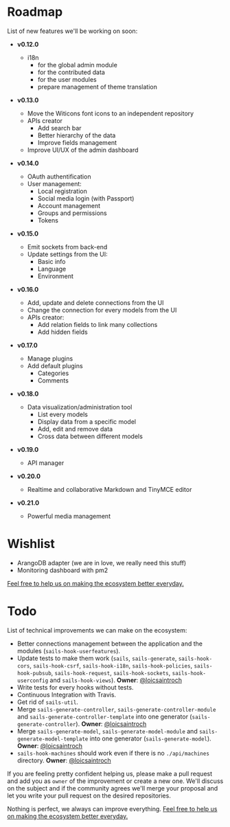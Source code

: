 # Roadmap

List of new features we'll be working on soon:

* **v0.12.0**
  * i18n
    * for the global admin module
    * for the contributed data
    * for the user modules
    * prepare management of theme translation


* **v0.13.0**
  * Move the Witicons font icons to an independent repository
  * APIs creator
    * Add search bar
    * Better hierarchy of the data
    * Improve fields management
  * Improve UI/UX of the admin dashboard


* **v0.14.0**
  * OAuth authentification
  * User management:
    * Local registration
    * Social media login (with Passport)
    * Account management
    * Groups and permissions
    * Tokens


* **v0.15.0**
  * Emit sockets from back-end
  * Update settings from the UI:
    * Basic info
    * Language
    * Environment


* **v0.16.0**
  * Add, update and delete connections from the UI
  * Change the connection for every models from the UI
  * APIs creator:
    * Add relation fields to link many collections
    * Add hidden fields


* **v0.17.0**
  * Manage plugins
  * Add default plugins
    * Categories
    * Comments


* **v0.18.0**
  * Data visualization/administration tool
    * List every models
    * Display data from a specific model
    * Add, edit and remove data
    * Cross data between different models


* **v0.19.0**
  * API manager


* **v0.20.0**
  * Realtime and collaborative Markdown and TinyMCE editor


* **v0.21.0**
  * Powerful media management


# Wishlist

* ArangoDB adapter (we are in love, we really need this stuff)
* Monitoring dashboard with pm2

[Feel free to help us on making the ecosystem better everyday.](CONTRIBUTING.md)


# Todo

List of technical improvements we can make on the ecosystem:

* Better connections management between the application and the modules (`sails-hook-userfeatures`).
* Update tests to make them work (`sails`, `sails-generate`, `sails-hook-cors`, `sails-hook-csrf`, `sails-hook-i18n`, `sails-hook-policies`, `sails-hook-pubsub`, `sails-hook-request`, `sails-hook-sockets`, `sails-hook-userconfig` and `sails-hook-views`). **Owner**: [@loicsaintroch](https://github.com/loicsaintroch)
* Write tests for every hooks without tests.
* Continuous Integration with Travis.
* Get rid of `sails-util`.
* Merge `sails-generate-controller`, `sails-generate-controller-module` and `sails-generate-controller-template` into one generator (`sails-generate-controller`). **Owner**: [@loicsaintroch](https://github.com/loicsaintroch)
* Merge `sails-generate-model`, `sails-generate-model-module` and `sails-generate-model-template` into one generator (`sails-generate-model`). **Owner**: [@loicsaintroch](https://github.com/loicsaintroch)
* `sails-hook-machines` should work even if there is no `./api/machines` directory. **Owner**: [@loicsaintroch](https://github.com/loicsaintroch)

If you are feeling pretty confident helping us, please make a pull request and add you as `owner` of the improvement or create a new one. We'll discuss on the subject and if the community agrees we'll merge your proposal and let you write your pull request on the desired repositories.

Nothing is perfect, we always can improve everything. [Feel free to help us on making the ecosystem better everyday.](CONTRIBUTING.md)

